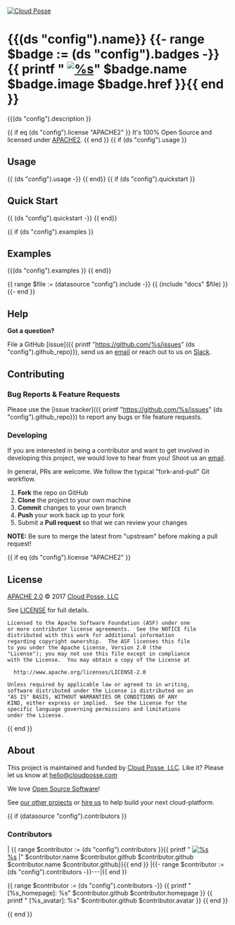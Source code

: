 <!-- This file was automatically generated by the `build-harness` -->
<!-- Make changes instead to `README.yaml` and run `make readme` to rebuild -->

[![Cloud Posse](https://cloudposse.com/logo-300x69.png)](https://cloudposse.com)

# {{(ds "config").name}} {{- range $badge := (ds "config").badges -}}{{ printf " [![%s](%s)](%s)" $badge.name $badge.image $badge.href }}{{ end }}

{{(ds "config").description }}

{{ if eq (ds "config").license "APACHE2" }}
It's 100% Open Source and licensed under [APACHE2](LICENSE).
{{ end }}
{{ if (ds "config").usage }}
## Usage

{{ (ds "config").usage -}}
{{ end}}
{{ if (ds "config").quickstart }}
## Quick Start

{{ (ds "config").quickstart -}}
{{ end}}

{{ if (ds "config").examples }}
## Examples

{{(ds "config").examples }}
{{ end}}

{{ range $file := (datasource "config").include -}}
{{ (include "docs" $file) }}
{{- end }}

## Help

**Got a question?**

File a GitHub [issue]({{ printf "https://github.com/%s/issues" (ds "config").github_repo}}), send us an [email](mailto:hello@cloudposse.com) or reach out to us on [Slack](https://slack.cloudposse.com).

## Contributing

### Bug Reports & Feature Requests

Please use the [issue tracker]({{ printf "https://github.com/%s/issues" (ds "config").github_repo}}) to report any bugs or file feature requests.

### Developing

If you are interested in being a contributor and want to get involved in developing this project, we would love to hear from you! Shoot us an [email](mailto:hello@cloudposse.com).

In general, PRs are welcome. We follow the typical "fork-and-pull" Git workflow.

 1. **Fork** the repo on GitHub
 2. **Clone** the project to your own machine
 3. **Commit** changes to your own branch
 4. **Push** your work back up to your fork
 5. Submit a **Pull request** so that we can review your changes

**NOTE:** Be sure to merge the latest from "upstream" before making a pull request!

{{ if eq (ds "config").license "APACHE2" }}
## License

[APACHE 2.0](LICENSE) © 2017 [Cloud Posse, LLC](https://cloudposse.com)

See [LICENSE](LICENSE) for full details.

    Licensed to the Apache Software Foundation (ASF) under one
    or more contributor license agreements.  See the NOTICE file
    distributed with this work for additional information
    regarding copyright ownership.  The ASF licenses this file
    to you under the Apache License, Version 2.0 (the
    "License"); you may not use this file except in compliance
    with the License.  You may obtain a copy of the License at

      http://www.apache.org/licenses/LICENSE-2.0

    Unless required by applicable law or agreed to in writing,
    software distributed under the License is distributed on an
    "AS IS" BASIS, WITHOUT WARRANTIES OR CONDITIONS OF ANY
    KIND, either express or implied.  See the License for the
    specific language governing permissions and limitations
    under the License.
{{ end }}

## About

This project is maintained and funded by [Cloud Posse, LLC][website]. Like it? Please let us know at <hello@cloudposse.com>

We love [Open Source Software](https://github.com/cloudposse/)!

See [our other projects][community]
or [hire us][hire] to help build your next cloud-platform.

  [website]: http://cloudposse.com/
  [community]: https://github.com/cloudposse/
  [hire]: http://cloudposse.com/contact/

{{ if (datasource "config").contributors }}
### Contributors

| {{ range $contributor := (ds "config").contributors }}{{ printf " [![%s](%s_avatar)](%s_homepage)<br/>[%s](%s_homepage) |" $contributor.name $contributor.github $contributor.github $contributor.name $contributor.github}}{{ end }}
|{{- range $contributor := (ds "config").contributors -}}---|{{ end }}

{{ range $contributor := (ds "config").contributors -}}
{{ printf "  [%s_homepage]: %s" $contributor.github $contributor.homepage }}
{{ printf "  [%s_avatar]: %s" $contributor.github $contributor.avatar }}
{{ end }}

{{ end }}
